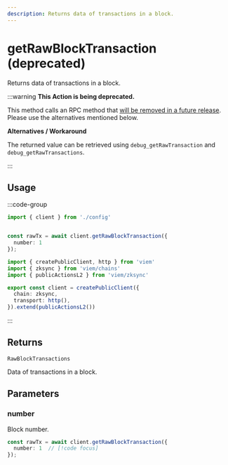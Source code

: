 ```yaml
---
description: Returns data of transactions in a block.
---
```


# getRawBlockTransaction (deprecated)

Returns data of transactions in a block.

:::warning
**This Action is being deprecated.**

This method calls an RPC method that [will be removed in a future release](https://github.com/zkSync-Community-Hub/zksync-developers/discussions/1066). Please use the alternatives mentioned below.

**Alternatives / Workaround**

The returned value can be retrieved using `debug_getRawTransaction` and `debug_getRawTransactions`.

:::


## Usage

:::code-group

```ts [example.ts]
import { client } from './config'


const rawTx = await client.getRawBlockTransaction({
  number: 1
});
```

```ts [config.ts]
import { createPublicClient, http } from 'viem'
import { zksync } from 'viem/chains'
import { publicActionsL2 } from 'viem/zksync'

export const client = createPublicClient({
  chain: zksync,
  transport: http(),
}).extend(publicActionsL2())
```
:::

## Returns 

`RawBlockTransactions`

Data of transactions in a block.

## Parameters

### number

Block number.

```ts
const rawTx = await client.getRawBlockTransaction({
  number: 1  // [!code focus]
});
```
